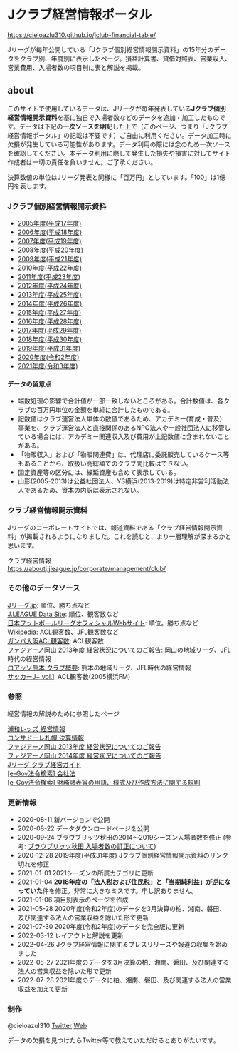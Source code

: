 # Jクラブ経営情報ポータル

<https://cieloazlu310.github.io/jclub-financial-table/>

Jリーグが毎年公開している「Jクラブ個別経営情報開示資料」の15年分のデータをクラブ別、年度別に表示したページ。損益計算書、貸借対照表、営業収入、営業費用、入場者数の項目別に表と解説を掲載。

## about

このサイトで使用しているデータは、Jリーグが毎年発表している**Jクラブ個別経営情報開示資料**を基に独自で入場者数などのデータを追加・加工したものです。データは下記の**一次ソースを明記**した上で（このページ、つまり「Jクラブ経営情報ポータル」の記載は不要です）ご自由に利用ください。データ加工時に欠損が発生している可能性があります。データ利用の際には念のため一次ソースを確認してください。本データ利用に際して発生した損失や損害に対してサイト作成者は一切の責任を負いません。ご了承ください。

決算数値の単位はJリーグ発表と同様に「百万円」としています。「100」は1億円を表します。

### Jクラブ個別経営情報開示資料

- [2005年度(平成17年度)](https://www.jleague.jp/docs/aboutj/club2006_02.pdf "2005年度(平成17年度) Jクラブ個別経営情報開示資料")
- [2006年度(平成18年度)](https://www.jleague.jp/docs/aboutj/club2007_02.pdf "2006年度(平成18年度) Jクラブ個別経営情報開示資料")
- [2007年度(平成19年度)](https://www.jleague.jp/docs/aboutj/club2008_02.pdf "2007年度(平成19年度) Jクラブ個別経営情報開示資料")
- [2008年度(平成20年度)](https://www.jleague.jp/docs/aboutj/club2009_02.pdf "2008年度(平成20年度) Jクラブ個別経営情報開示資料")
- [2009年度(平成21年度)](https://www.jleague.jp/docs/aboutj/club2010_02.pdf "2009年度(平成21年度) Jクラブ個別経営情報開示資料")
- [2010年度(平成22年度)](https://www.jleague.jp/docs/aboutj/club2011_02.pdf "2010年度(平成22年度) Jクラブ個別経営情報開示資料")
- [2011年度(平成23年度)](https://www.jleague.jp/docs/aboutj/club-h23kaiji.pdf "2011年度(平成23年度) Jクラブ個別経営情報開示資料")
- [2012年度(平成24年度)](https://www.jleague.jp/docs/aboutj/club-h24kaiji.pdf "2012年度(平成24年度) Jクラブ個別経営情報開示資料")
- [2013年度(平成25年度)](https://www.jleague.jp/docs/aboutj/club-h25kaiji.pdf "2013年度(平成25年度) Jクラブ個別経営情報開示資料")
- [2014年度(平成26年度)](https://www.jleague.jp/docs/aboutj/club-h26kaiji.pdf "2014年度(平成26年度) Jクラブ個別経営情報開示資料")
- [2015年度(平成27年度)](https://www.jleague.jp/docs/aboutj/club-h27kaiji.pdf "2015年度(平成27年度) Jクラブ個別経営情報開示資料")
- [2016年度(平成28年度)](https://www.jleague.jp/docs/aboutj/club-h28kaiji.pdf "2016年度(平成28年度) Jクラブ個別経営情報開示資料")
- [2017年度(平成29年度)](https://www.jleague.jp/docs/aboutj/club-h29kaiji.pdf "2017年度(平成29年度) Jクラブ個別経営情報開示資料")
- [2018年度(平成30年度)](https://www.jleague.jp/docs/aboutj/club-h30kaiji_3.pdf "2018年度(平成30年度) Jクラブ個別経営情報開示資料")
- [2019年度(平成31年度)](https://www.jleague.jp/docs/aboutj/club-h31kaiji-1.pdf "2019年度(平成31年度) Jクラブ個別経営情報開示資料")
- [2020年度(令和2年度)](https://aboutj.jleague.jp/corporate/wp-content/themes/j_corp/assets/pdf/club-r2kaiji_1_20210729.pdf "2020年度(令和2年度) Jクラブ個別経営情報開示資料")
- [2021年度(令和3年度)](https://aboutj.jleague.jp/corporate/wp-content/themes/j_corp/assets/pdf/club-r3kaiji_1_20220728.pdf "2021年度(令和3年度) Jクラブ個別経営情報開示資料")

#### データの留意点

- 端数処理の影響で合計値が一部一致しないところがある。合計数値は、各クラブの百万円単位の金額を単純に合計したものである。
- 記数値はクラブ運営法人単体の数値であるため、アカデミー(育成・普及）事業を、クラブ運営法人と直接関係のあるNPO法人や一般社団法人に移管している場合には、アカデミー関連収入及び費用が上記数値に含まれないことがある。
- 「物販収入」および「物販関連費」は、代理店に委託販売しているケース等もあることから、取扱い高総額でのクラブ間比較はできない。
- 固定資産等の区分には、繰延資産も含めて表示している。
- 山形(2005-2013)は公益社団法人、YS横浜(2013-2019)は特定非営利活動法人であるため、資本の内訳は表示されない。

### クラブ経営情報開示資料

Jリーグのコーポレートサイトでは、報道資料である「クラブ経営情報開示資料」が掲載されるようになりました。これを読むと、より一層理解が深まるかと思います。

クラブ経営情報  
<https://aboutj.jleague.jp/corporate/management/club/>

### その他のデータソース

[Jリーグ.jp](https://www.jleague.jp/): 順位、勝ち点など  
[J.LEAGUE Data Site](https://data.j-league.or.jp/SFTP01/): 順位、観客数など  
[日本フットボールリーグオフィシャルWebサイト](http://www.jfl.or.jp/): 順位。勝ち点など  
[Wikipedia](https://ja.wikipedia.org/wiki/): ACL観客数、JFL観客数など  
[ガンバ大阪ACL観客数](http://datadata.zashiki.com/gamba/att/douinacl.htm): ACL観客数  
[ファジアーノ岡山 2013年度 経営状況についてのご報告](https://www.fagiano-okayama.com/news/p1398334491.html): 岡山の地域リーグ、JFL時代の経営情報  
[ロアッソ熊本 クラブ概要](https://roasso-k.com/top_team/club_outline): 熊本の地域リーグ、JFL時代の経営情報  
[サッカーJ+ vol.1](https://ja.wikipedia.org/wiki/%E3%82%B5%E3%83%83%E3%82%AB%E3%83%BCJ%2B): ACL観客数(2005横浜FM)

### 参照

経営情報の解説のために参照したページ

[浦和レッズ 経営情報](https://www.urawa-reds.co.jp/club/managdata.php)  
[コンサドーレ札幌 決算情報](https://www.consadole-sapporo.jp/club/settlement/)  
[ファジアーノ岡山 2013年度 経営状況についてのご報告](https://www.fagiano-okayama.com/news/p1398334491.html)  
[ファジアーノ岡山 2014年度 経営状況についてのご報告](https://www.fagiano-okayama.com/news/p1429706533.html)  
[Jリーグ クラブ経営ガイド](https://aboutj.jleague.jp/corporate/management/guide/)  
[[e-Gov法令検索] 会社法](https://elaws.e-gov.go.jp/document?lawid=417AC0000000086)  
[[e-Gov法令検索] 財務諸表等の用語、様式及び作成方法に関する規則](https://elaws.e-gov.go.jp/document?lawid=338M50000040059_20210924_503M60000002061)  

### 更新情報

- 2020-08-11 新バージョンで公開
- 2020-08-22 データダウンロードページを公開
- 2020-09-24 ブラウブリッツ秋田の2014〜2019シーズン入場者数を修正 (参考: [ブラウブリッツ秋田 入場者数の訂正について](https://www.jleague.jp/release/post-64557/))
- 2020-12-28 2019年度(平成31年度) Jクラブ個別経営情報開示資料のリンク切れを修正
- 2021-01-01 2021シーズンの所属カテゴリに更新
- 2021-01-04 **2018年度の「法人税および住民税」と「当期純利益」が逆になっていた**件を修正。非常に大きなミスです。申し訳ありません。
- 2021-01-06 項目別表示のページを作成
- 2021-05-28 2020年度(令和2年度)のデータを3月決算の柏、湘南、磐田、及び関連する法人の営業収益を除いた形で更新
- 2021-07-30 2020年度(令和2年度)のデータを完全版に更新
- 2022-03-12 レイアウトと解説を更新
- 2022-04-26 Jクラブ経営情報に関するプレスリリースや報道の収集を始めました
- 2022-05-27 2021年度のデータを3月決算の柏、湘南、磐田、及び関連する法人の営業収益を除いた形で更新
- 2022-07-28 2021年度のデータに柏、湘南、磐田、及び関連する法人の営業収益を加えて更新

### 制作

@cieloazul310 [Twitter](https://twitter.com/cieloazul310 "@cieloazul310")  [Web](https://cieloazul310.github.io/ "水戸地図")

データの欠損を見つけたらTwitter等で教えていただけるとありがたいです。
